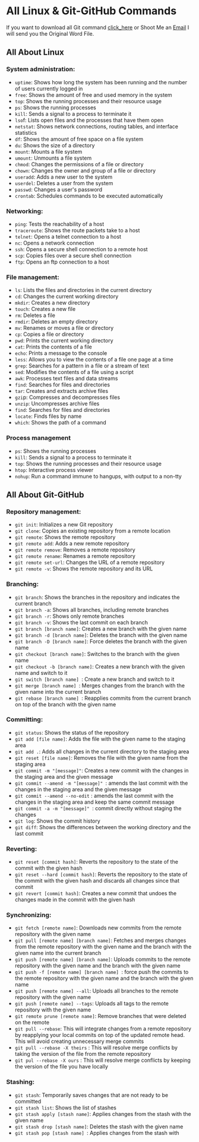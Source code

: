# All  Linux & Git-GitHub Commands

If you want to download all Git command [click_here](https://github.com/RishikeshOps/90DaysOfDevOps/blob/43a29c7b9f747cecfa3d718258058e9341d4bce2/2023/day12/Git%20CheetSheet_1.pdf) or Shoot Me an [Email](mailto:rishikeshmashidkar@gmail.com) I will send you the Original Word File.


## **All About Linux**
### System administration:

- `uptime`: Shows how long the system has been running and the number of users currently logged in
- ```free```: Shows the amount of free and used memory in the system
- ```top```: Shows the running processes and their resource usage
- ```ps```: Shows the running processes
- ```kill```: Sends a signal to a process to terminate it
- ```lso```f: Lists open files and the processes that have them open
- ```netstat```: Shows network connections, routing tables, and interface statistics
- ```df```: Shows the amount of free space on a file system
- ```du```: Shows the size of a directory
- ```mount```: Mounts a file system
- ```umount```: Unmounts a file system
- ```chmod```: Changes the permissions of a file or directory
- ```chown```: Changes the owner and group of a file or directory
- ```useradd```: Adds a new user to the system
- ```userdel```: Deletes a user from the system
- ```passwd```: Changes a user's password
- ```crontab```: Schedules commands to be executed automatically

### Networking:

- ```ping```: Tests the reachability of a host
- ```traceroute```: Shows the route packets take to a host
- ```telnet```: Opens a telnet connection to a host
- ```nc```: Opens a network connection
- ```ssh```: Opens a secure shell connection to a remote host
- ```scp```: Copies files over a secure shell connection
- ```ftp```: Opens an ftp connection to a host

### File management:

- ```ls```: Lists the files and directories in the current directory
- ```cd```: Changes the current working directory
- ```mkdir```: Creates a new directory
- ```touch```: Creates a new file
- ```rm```: Deletes a file
- ```rmdir```: Deletes an empty directory
- ```mv```: Renames or moves a file or directory
- ```cp```: Copies a file or directory
- ```pwd```: Prints the current working directory
- ```cat```: Prints the contents of a file
- ```echo```: Prints a message to the console
- ```less```: Allows you to view the contents of a file one page at a time
- ```grep```: Searches for a pattern in a file or a stream of text
- ```sed```: Modifies the contents of a file using a script
- ```awk```: Processes text files and data streams
- ```find```: Searches for files and directories
- ```tar```: Creates and extracts archive files
- ```gzi```p: Compresses and decompresses files
- ```unzip```: Uncompresses archive files
- ```find```: Searches for files and directories
- ```locate```: Finds files by name
- ```which```: Shows the path of a command

### Process management
- ```ps```: Shows the running processes
- ```kill```: Sends a signal to a process to terminate it
- ```top```: Shows the running processes and their resource usage
- ```htop```: Interactive process viewer
- ```nohup```: Run a command immune to hangups, with output to a non-tty

## **All About Git-GitHub**

### Repository management:

- ```git init```: Initializes a new Git repository
- ```git clone```: Copies an existing repository from a remote location
- ```git remote```: Shows the remote repository
- ```git remote add```: Adds a new remote repository
- ```git remote remove```: Removes a remote repository
- ```git remote rename```: Renames a remote repository
- ```git remote set-url```: Changes the URL of a remote repository
- ```git remote -v```: Shows the remote repository and its URL
### Branching:

- ```git branch```: Shows the branches in the repository and indicates the current branch
- ```git branch -a```: Shows all branches, including remote branches
- ```git branch -r```: Shows only remote branches
- ```git branch -v```: Shows the last commit on each branch
- ```git branch [branch name]```: Creates a new branch with the given name
- ```git branch -d [branch name]```: Deletes the branch with the given name
- ```git branch -D [branch name]```: Force deletes the branch with the given name
- ```git checkout [branch name]```: Switches to the branch with the given name
- ```git checkout -b [branch name]```: Creates a new branch with the given name and switch to it
- ```git switch [branch name] ```: Create a new branch and switch to it
- ```git merge [branch name] ```: Merges changes from the branch with the given name into the current branch
- ```git rebase [branch name] ```: Reapplies commits from the current branch on top of the branch with the given name
### Committing:

- ```git status```: Shows the status of the repository
- ```git add [file name]```: Adds the file with the given name to the staging area
- ```git add .```: Adds all changes in the current directory to the staging area
- ```git reset [file name]```: Removes the file with the given name from the staging area
- ```git commit -m "[message]"```: Creates a new commit with the changes in the staging area and the given message
- ```git commit --amend -m "[message]" ```: amends the last commit with the changes in the staging area and the given message
- ```git commit --amend --no-edit``` : amends the last commit with the changes in the staging area and keep the same commit message
- ```git commit -a -m "[message]" ```: commit directly without staging the changes
- ```git log```: Shows the commit history
- ```git diff```: Shows the differences between the working directory and the last commit
### Reverting:

- ```git reset [commit hash]```: Reverts the repository to the state of the commit with the given hash
- ```git reset --hard [commit hash]```: Reverts the repository to the state of the commit with the given hash and discards all changes since that commit
- ```git revert [commit hash]```: Creates a new commit that undoes the changes made in the commit with the given hash

### Synchronizing:

- ```git fetch [remote name]```: Downloads new commits from the remote repository with the given name
- ```git pull [remote name] [branch name]```: Fetches and merges changes from the remote repository with the given name and the branch with the given name into the current branch
- ```git push [remote name] [branch name]```: Uploads commits to the remote repository with the given name and the branch with the given name
- ```git push -f [remote name] [branch name] ```: force push the commits to the remote repository with the given name and the branch with the given name
- ```git push [remote name] --all```: Uploads all branches to the remote repository with the given name
- ```git push [remote name] --tags```: Uploads all tags to the remote repository with the given name
- ```git remote prune [remote name]```: Remove branches that were deleted on the remote
- ```git pull --rebase```: This will integrate changes from a remote repository by reapplying your local commits on top of the updated remote head. This will avoid creating unnecessary merge commits
- ```git pull --rebase -X theirs``` : This will resolve merge conflicts by taking the version of the file from the remote repository
- ```git pul --rebase -X ours``` : This will resolve merge conflicts by keeping the version of the file you have locally

### Stashing:

- ```git stash```: Temporarily saves changes that are not ready to be committed
- ```git stash list```: Shows the list of stashes
- ```git stash apply [stash name]```: Applies changes from the stash with the given name
- ```git stash drop [stash name]```: Deletes the stash with the given name
- ```git stash pop [stash name] ```: Applies changes from the stash with
